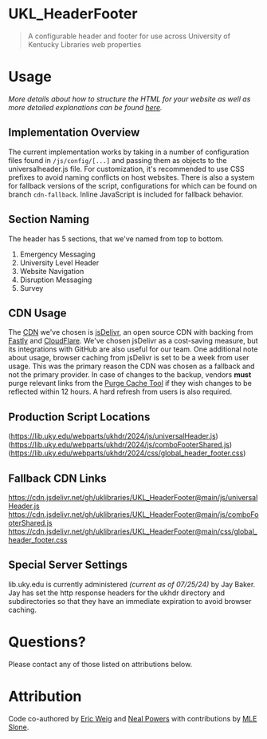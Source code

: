 # UKL_HeaderFooter
> A configurable header and footer for use across University of Kentucky Libraries web properties

# Usage
_More details about how to structure the HTML for your website as well as more detailed explanations can be found [here](https://lib.uky.edu/webparts/ukhdr/2024/dev/doc.html)._

## Implementation Overview
The current implementation works by taking in a number of configuration files found in `/js/config/[...]` and passing them as objects to the universalheader.js file. For customization, it's recommended to use CSS prefixes to avoid naming conflicts on host websites. There is also a system for fallback versions of the script, configurations for which can be found on branch `cdn-fallback`. Inline JavaScript is included for fallback behavior.

## Section Naming
The header has 5 sections, that we've named from top to bottom.
1. Emergency Messaging
2. University Level Header
3. Website Navigation
4. Disruption Messaging
5. Survey

## CDN Usage
The [CDN](https://www.cloudflare.com/learning/cdn/what-is-a-cdn/) we've chosen is [jsDelivr](https://www.jsdelivr.com/), an open source CDN with backing from [Fastly](https://www.fastly.com/) and [CloudFlare](https://www.cloudflare.com/). We've chosen jsDelivr as a cost-saving measure, but its integrations with GitHub are also useful for our team. One additional note about usage, browser caching from jsDelivr is set to be a week from user usage. This was the primary reason the CDN was chosen as a fallback and not the primary provider. In case of changes to the backup, vendors **must** purge relevant links from the [Purge Cache Tool](https://www.jsdelivr.com/tools/purge) if they wish changes to be reflected within 12 hours. A hard refresh from users is also required.

## Production Script Locations
(https://lib.uky.edu/webparts/ukhdr/2024/js/universalHeader.js)
(https://lib.uky.edu/webparts/ukhdr/2024/js/comboFooterShared.js)
(https://lib.uky.edu/webparts/ukhdr/2024/css/global_header_footer.css)

## Fallback CDN Links
https://cdn.jsdelivr.net/gh/uklibraries/UKL_HeaderFooter@main/js/universalHeader.js
https://cdn.jsdelivr.net/gh/uklibraries/UKL_HeaderFooter@main/js/comboFooterShared.js
https://cdn.jsdelivr.net/gh/uklibraries/UKL_HeaderFooter@main/css/global_header_footer.css

## Special Server Settings
lib.uky.edu is currently administered _(current as of 07/25/24)_ by Jay Baker.
Jay has set the http response headers for the ukhdr directory and subdirectories so that they have an immediate expiration to avoid browser caching.

# Questions?
Please contact any of those listed on attributions below.

# Attribution
Code co-authored by [Eric Weig](https://github.com/libmanuk/) and [Neal Powers](https://github.com/Nealium104/) with contributions by [MLE Slone](https://github.com/cokernel/).
